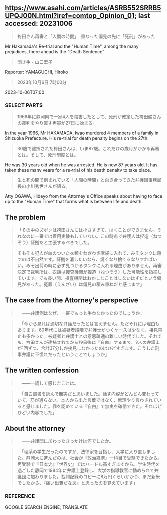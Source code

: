 ## https://www.asahi.com/articles/ASRB552SRRB5UPQJ00N.html?iref=comtop_Opinion_01; last accessed: 20231006

> 袴田さん再審と「人間の時間」　重なった偏見の先に「死刑」があった

Mr Hakamada's Re-trial and the "Human Time", among the many prejudices, there ahead is the "Death Sentence"

> 聞き手・山口宏子

Reporter: YAMAGUCHI, Hiroko

> 2023年10月6日 7時00分

2023-10-06T07:00

### SELECT PARTS

> 1966年に静岡県で一家4人を殺害したとして、死刑が確定した袴田巌さんの裁判をやり直す再審が27日に始まる。

In the year 1966, Mr HAKAMADA, Iwao murdered 4 members of a family in Shizuoka Prefecture. His re-trial for death penalty begins on the 27th.

> 30歳で逮捕された袴田さんは、いま87歳。これだけの歳月がかかる再審とは。そして、死刑制度とは。

He was 30 years old when he was arrested. He is now 87 years old. It has taken these many years for a re-trial of his death penalty to take place.

> 生と死の間で刻まれている「人間の時間」と向き合ってきた弁護団事務局長の小川秀世さんが語る。

Atty OGAWA, Hideyo from the Attorney's Office speaks about having to face up to the "Human Time" that forms what is between life and death. 

## The problem

> 「その中のズボンは袴田さんには小さすぎて、はくことができません。それなのに一審では着用実験もしていない。この時点で弁護人は捏造（ねつぞう）証拠だと主張するべきでした。

> そもそも犯人が血のついた衣類をわざわざ麻袋に入れて、みそタンクに隠すのは不自然です。証拠を消したいなら、焼くなり捨てるなりすればいい。みそ出荷の時に必ず見つかるタンクに入れる理由がありません。再審決定で裁判所は、衣類は捜査機関が捏造（ねつぞう）した可能性を指摘しています。でも長い間、捜査機関はおかしなことはしないはずだという偏見があった。冤罪（えんざい）は偏見の積み重ねだと感じます」

## The case from the Attorney's perspective

>　――弁護側はなぜ、一審でもっと争わなかったのでしょうか。

>　「今から見れば適切な弁護だったとは言えません。ただそれには理由もあります。60年代には被疑者段階で弁護士がつくケースは少なく、接見禁止も多かった。被疑者と弁護士との意思疎通の難しい時代でした。それでも、袴田さんが逮捕されてから19日後に『自白』するまで、3人の弁護士が1回ずつ、合計37分しか接見しなかったのはひどすぎます。こうした刑事弁護に不慣れだったということでしょうか」

## The written confession

>　――一読して感じたことは。

>　「自白調書を読んで無実だと思いました。話す内容がどんどん変わっていて、筋が通らない。本人から出た言葉ではなく、無理やり言わされていると感じました。罪を認めている『自白』で無実を確信できた。それほどひどい内容でした」

## About the attorney

>　――弁護団に加わったきっかけは何でしたか。

>　「理系の学生だったのですが、法律家を目指し、大学に入り直しました。静岡大に進んだのは、社会が『政治経済』一科目で受験できたから。再受験で『日本史』『世界史』ではハードル高すぎますから。学生時代を過ごした静岡で1984年に弁護士登録し、大学の指導教官に勧められて弁護団に加わりました。裁判記録のコピーに8万円くらいかかり、まだ新米でしたから、『痛い出費だなあ』と思ったのを覚えています」

### REFERENCE

GOOGLE SEARCH ENGINE; TRANSLATE
